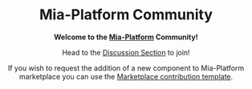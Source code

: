 <div align="center">

# Mia-Platform Community

**Welcome to the [Mia-Platform][mia-website] Community!**

Head to the [Discussion Section][mia-community] to join!

If you wish to request the addition of a new component to Mia-Platform marketplace you can use the [Marketplace contribution template][mia-marketplace-contribution].

</div>

[mia-website]: https://mia-platform.eu
[mia-community]: https://github.com/mia-platform/community/discussions
[mia-marketplace-contribution]: https://github.com/mia-platform/community/issues/new?template=bug_report.md
